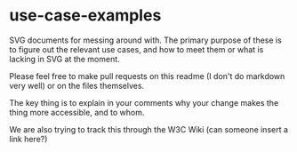 # use-case-examples
SVG documents for messing around with. The primary purpose of these is to figure out the relevant use cases,
and how to meet them or what is lacking in SVG at the moment.

Please feel free to make pull requests on this readme (I don't do markdown very well) or on the files themselves.

The key thing is to explain in your comments why your change makes the thing more accessible, and to whom.

We are also trying to track this through the W3C Wiki (can someone insert a link here?)
